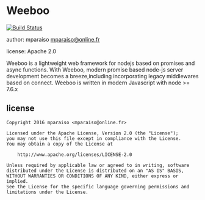 Weeboo
======

[![Build Status](https://travis-ci.org/Mparaiso/weeboo.js.svg?branch=master)](https://travis-ci.org/Mparaiso/weeboo.js)

author: mparaiso <mparaiso@online.fr>

license: Apache 2.0

Weeboo is a lightweight web framework for nodejs based on promises and async functions. With Weeboo, modern promise based node-js server development becomes a breeze,including incorporating legacy middlewares based on connect. Weeboo is written in modern Javascript with node >= 7.6.x

license
-------

    Copyright 2016 mparaiso <mparaiso@online.fr>

    Licensed under the Apache License, Version 2.0 (the "License");
    you may not use this file except in compliance with the License.
    You may obtain a copy of the License at

        http://www.apache.org/licenses/LICENSE-2.0

    Unless required by applicable law or agreed to in writing, software
    distributed under the License is distributed on an "AS IS" BASIS,
    WITHOUT WARRANTIES OR CONDITIONS OF ANY KIND, either express or implied.
    See the License for the specific language governing permissions and
    limitations under the License.
